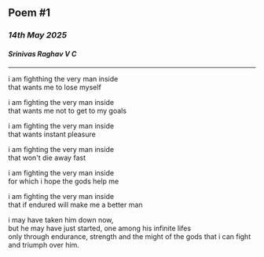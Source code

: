 ## Poem #1


### *14th May 2025*
#### *Srinivas Raghav V C*

---- 


i am fighthing the very man inside  
that wants me to lose myself 

i am fighting the very man inside  
that wants me not to get to my goals

i am fighting the very man inside   
that wants instant pleasure 

i am fighting the very man inside   
that won't die away fast 

i am fighting the very man inside  
for which i hope the gods help me 

i am fighting the very man inside  
that if endured will make me a better man

i may have taken him down now,   
but he may have just started, one among his infinite lifes  
only through endurance, strength and the might of the gods that i can fight and triumph over him.
